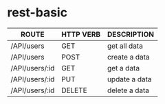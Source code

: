 # rest-basic
| ROUTE           | HTTP VERB | DESCRIPTION      |
|-----------------|-----------|------------------|
| /API/users      | GET       | get all data     |
| /API/users      | POST      | create a data    |
| /API/users/:id  | GET       | get a data       |
| /API/users/:id  | PUT       | update a data    |
| /API/users/:id  | DELETE    | delete a data    |
